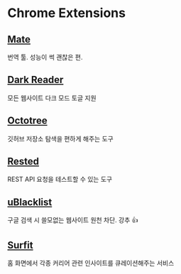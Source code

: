 # Chrome Extensions

## [Mate](https://chrome.google.com/webstore/detail/mate-translate-%E2%80%93-translat/ihmgiclibbndffejedjimfjmfoabpcke)

번역 툴. 성능이 썩 괜찮은 편.

## [Dark Reader](https://chrome.google.com/webstore/detail/dark-reader/eimadpbcbfnmbkopoojfekhnkhdbieeh)

모든 웹사이트 다크 모드 토글 지원

## [Octotree](https://chrome.google.com/webstore/detail/octotree-github-code-tree/bkhaagjahfmjljalopjnoealnfndnagc)

깃허브 저장소 탐색을 편하게 해주는 도구

## [Rested](https://chrome.google.com/webstore/detail/rested/eelcnbccaccipfolokglfhhmapdchbfg/related)

REST API 요청을 테스트할 수 있는 도구

## [uBlacklist](https://chrome.google.com/webstore/detail/ublacklist/pncfbmialoiaghdehhbnbhkkgmjanfhe)

구글 검색 시 쓸모없는 웹사이트 원천 차단. 강추 👍

## [Surfit](https://chrome.google.com/webstore/detail/%EC%84%9C%ED%95%8F-%EB%A7%A4%EC%9D%BC-%EC%84%B1%EC%9E%A5%ED%95%98%EB%8A%94-%EC%82%AC%EB%9E%8C%EB%93%A4%EC%9D%98-%EC%BB%A4%EB%A6%AC%EC%96%B4-%ED%94%8C%EB%9E%AB%ED%8F%BC/ipjibgkeofiedbfcfekfggdmjhhljgjn)

홈 화면에서 각종 커리어 관련 인사이트를 큐레이션해주는 서비스
